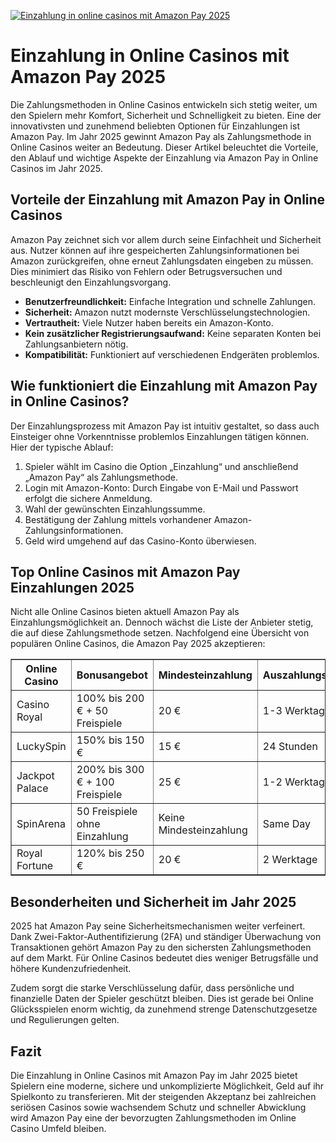 [![Einzahlung in online casinos mit Amazon Pay 2025](https://123-caf.pages.dev/gitsignup.png)](https://vrmoo.ru/Bt82HjjY)

<h1>Einzahlung in Online Casinos mit Amazon Pay 2025</h1>  <p>Die Zahlungsmethoden in Online Casinos entwickeln sich stetig weiter, um den Spielern mehr Komfort, Sicherheit und Schnelligkeit zu bieten. Eine der innovativsten und zunehmend beliebten Optionen für Einzahlungen ist Amazon Pay. Im Jahr 2025 gewinnt Amazon Pay als Zahlungsmethode in Online Casinos weiter an Bedeutung. Dieser Artikel beleuchtet die Vorteile, den Ablauf und wichtige Aspekte der Einzahlung via Amazon Pay in Online Casinos im Jahr 2025.</p>  <h2>Vorteile der Einzahlung mit Amazon Pay in Online Casinos</h2>  <p>Amazon Pay zeichnet sich vor allem durch seine Einfachheit und Sicherheit aus. Nutzer können auf ihre gespeicherten Zahlungsinformationen bei Amazon zurückgreifen, ohne erneut Zahlungsdaten eingeben zu müssen. Dies minimiert das Risiko von Fehlern oder Betrugsversuchen und beschleunigt den Einzahlungsvorgang.</p>  <ul>   <li><strong>Benutzerfreundlichkeit:</strong> Einfache Integration und schnelle Zahlungen.</li>   <li><strong>Sicherheit:</strong> Amazon nutzt modernste Verschlüsselungstechnologien.</li>   <li><strong>Vertrautheit:</strong> Viele Nutzer haben bereits ein Amazon-Konto.</li>   <li><strong>Kein zusätzlicher Registrierungsaufwand:</strong> Keine separaten Konten bei Zahlungsanbietern nötig.</li>   <li><strong>Kompatibilität:</strong> Funktioniert auf verschiedenen Endgeräten problemlos.</li> </ul>  <h2>Wie funktioniert die Einzahlung mit Amazon Pay in Online Casinos?</h2>  <p>Der Einzahlungsprozess mit Amazon Pay ist intuitiv gestaltet, so dass auch Einsteiger ohne Vorkenntnisse problemlos Einzahlungen tätigen können. Hier der typische Ablauf:</p>  <ol>   <li>Spieler wählt im Casino die Option „Einzahlung“ und anschließend „Amazon Pay“ als Zahlungsmethode.</li>   <li>Login mit Amazon-Konto: Durch Eingabe von E-Mail und Passwort erfolgt die sichere Anmeldung.</li>   <li>Wahl der gewünschten Einzahlungssumme.</li>   <li>Bestätigung der Zahlung mittels vorhandener Amazon-Zahlungsinformationen.</li>   <li>Geld wird umgehend auf das Casino-Konto überwiesen.</li> </ol>  <h2>Top Online Casinos mit Amazon Pay Einzahlungen 2025</h2>  <p>Nicht alle Online Casinos bieten aktuell Amazon Pay als Einzahlungsmöglichkeit an. Dennoch wächst die Liste der Anbieter stetig, die auf diese Zahlungsmethode setzen. Nachfolgend eine Übersicht von populären Online Casinos, die Amazon Pay 2025 akzeptieren:</p>  <table border="1" cellpadding="8" cellspacing="0">   <thead>     <tr>       <th>Online Casino</th>       <th>Bonusangebot</th>       <th>Mindesteinzahlung</th>       <th>Auszahlungsdauer</th>     </tr>   </thead>   <tbody>     <tr>       <td>Casino Royal</td>       <td>100% bis 200 € + 50 Freispiele</td>       <td>20 €</td>       <td>1-3 Werktage</td>     </tr>     <tr>       <td>LuckySpin</td>       <td>150% bis 150 €</td>       <td>15 €</td>       <td>24 Stunden</td>     </tr>     <tr>       <td>Jackpot Palace</td>       <td>200% bis 300 € + 100 Freispiele</td>       <td>25 €</td>       <td>1-2 Werktage</td>     </tr>     <tr>       <td>SpinArena</td>       <td>50 Freispiele ohne Einzahlung</td>       <td>Keine Mindesteinzahlung</td>       <td>Same Day</td>     </tr>     <tr>       <td>Royal Fortune</td>       <td>120% bis 250 €</td>       <td>20 €</td>       <td>2 Werktage</td>     </tr>   </tbody> </table>  <h2>Besonderheiten und Sicherheit im Jahr 2025</h2>  <p>2025 hat Amazon Pay seine Sicherheitsmechanismen weiter verfeinert. Dank Zwei-Faktor-Authentifizierung (2FA) und ständiger Überwachung von Transaktionen gehört Amazon Pay zu den sichersten Zahlungsmethoden auf dem Markt. Für Online Casinos bedeutet dies weniger Betrugsfälle und höhere Kundenzufriedenheit.</p>  <p>Zudem sorgt die starke Verschlüsselung dafür, dass persönliche und finanzielle Daten der Spieler geschützt bleiben. Dies ist gerade bei Online Glücksspielen enorm wichtig, da zunehmend strenge Datenschutzgesetze und Regulierungen gelten.</p>  <h2>Fazit</h2>  <p>Die Einzahlung in Online Casinos mit Amazon Pay im Jahr 2025 bietet Spielern eine moderne, sichere und unkomplizierte Möglichkeit, Geld auf ihr Spielkonto zu transferieren. Mit der steigenden Akzeptanz bei zahlreichen seriösen Casinos sowie wachsendem Schutz und schneller Abwicklung wird Amazon Pay eine der bevorzugten Zahlungsmethoden im Online Casino Umfeld bleiben.</p>
